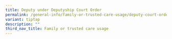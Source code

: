 ```yaml
---
title: Deputy under Deputyship Court Order
permalink: /general-info/family-or-trusted-care-usage/deputy-court-order/
variant: tiptap
description: ""
third_nav_title: Family or trusted care usage
---
```

